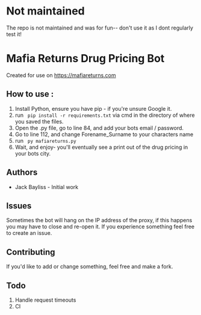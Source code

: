 # Not maintained
The repo is not maintained and was for fun-- don't use it as I dont regularly test it!

# Mafia Returns Drug Pricing Bot
Created for use on https://mafiareturns.com

## How to use : 
1. Install Python, ensure you have pip - if you're unsure Google it.
2. run `` pip install -r requirements.txt`` via cmd in the directory of where you saved the files.
3. Open the .py file, go to line 84, and add your bots email / password.
4. Go to line 112, and change Forename_Surname to your characters name
6. run `` py mafiareturns.py``
7. Wait, and enjoy- you'll eventually see a print out of the drug pricing in your bots city.

## Authors
  * Jack Bayliss - Initial work
  
## Issues
Sometimes the bot will hang on the IP address of the proxy, if this happens you may have to close and re-open it. If you experience something feel free to create an issue.

## Contributing
If you'd like to add or change something, feel free and make a fork.

## Todo
1. Handle request timeouts
2. CI 
